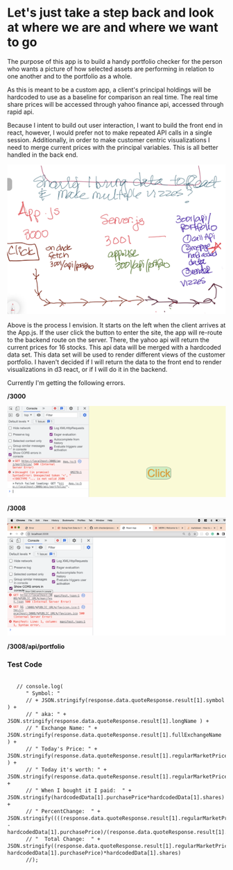 # Let's just take a step back and look at where we are and where we want to go

The purpose of this app is to build a handy portfolio checker for the person who wants a picture of how selected assets are performing in relation to one another and to the portfolio as a whole. 

As this is meant to be a custom app, a client's principal holdings will be hardcoded to use as a baseline for comparison an real time. The real time share prices will be accessed through yahoo finance api, accessed through rapid api. 

Because I intent to build out user interaction, I want to build the front end in react, however, I would prefer not to make repeated API calls in a single session. Additionally, in order to make customer centric visualizations I need to merge current prices with the principal variables. This is all better handled in the back end. 

![](./processApp.png)



Above is the process I envision. It starts on the left when the client arrives at the App.js. If the user click the button to enter the site, the app will re-route to the backend route on the server. There, the yahoo api will return the current prices for 16 stocks. This api data will be merged with a hardcoded data set. This data set will be used to render different views of the customer portfolio. I haven't decided if I will return the data to the front end to render visualizations in d3 react, or if I will do it in the backend. 

Currently I'm getting the following errors. 

**/3000**

![](./current%20issue.png)

**/3008**

![](./Screen%20Shot%202023-02-27%20at%201.15.58%20PM.png)

**/3008/api/portfolio**


### Test Code 

```    

   // console.log(
      " Symbol: " 
      // + JSON.stringify(response.data.quoteResponse.result[1].symbol ) + 
      // " aka: " + JSON.stringify(response.data.quoteResponse.result[1].longName ) + 
      // " Exchange Name: " + JSON.stringify(response.data.quoteResponse.result[1].fullExchangeName ) + 
      // " Today's Price: " + JSON.stringify(response.data.quoteResponse.result[1].regularMarketPrice ) + 
      // " Today it's worth: " + JSON.stringify(response.data.quoteResponse.result[1].regularMarketPrice*hardcodedData[1].shares) + 
      // " When I bought it I paid:  " + JSON.stringify(hardcodedData[1].purchasePrice*hardcodedData[1].shares) +
      // " PercentChange:  " + JSON.stringify((((response.data.quoteResponse.result[1].regularMarketPrice - hardcodedData[1].purchasePrice)/(response.data.quoteResponse.result[1].regularMarketPrice))*11))+
      // "  Total Change:  " + JSON.stringify((response.data.quoteResponse.result[1].regularMarketPrice-hardcodedData[1].purchasePrice)*hardcodedData[1].shares)
      //);
```




